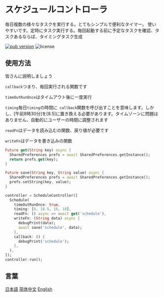 # スケジュールコントローラ

毎日複数の様々なタスクを実行する。とてもシンプルで便利なタイマー。 使いやすいです。定時にタスク実行する。毎回起動する前に予定なタスクを確認、タスクあるならば、タイミングタスク生成

<p align="left">
  <a href="https://pub.dartlang.org/packages/schedule_controller"><img alt="pub version" src="https://img.shields.io/pub/v/schedule_controller.svg"></a>
  <img alt="license" src="https://img.shields.io/github/license/TenkaiRuri/schedule_controller.svg">
</p>

## 使用方法
皆さんに説明しましょう

`callback`つまり、毎回実行される関数です

`timeOutRunOnce`はタイムアウト後に一度実行

`timing`毎日`timing`の時間に` callback`関数を呼び出すことを意味します。しかし、[午前8時30分]を[8.5]に置き換える必要があります。タイムゾーンに問題はありません、自動的にユーザーの時間に調整されます

`readFn`はデータを読み込むの関数、戻り値が必要です

`writeFn`はデータを書き込みの関数

```dart
Future get(String key) async {
  SharedPreferences prefs = await SharedPreferences.getInstance();
  return prefs.get(key);
}

Future save(String key, String value) async {
  SharedPreferences prefs = await SharedPreferences.getInstance();
  prefs.setString(key, value);
}

controller = ScheduleController([
  Schedule(
    timeOutRunOnce: true,
    timing: [8, 10.5, 16, 18],
    readFn: () async => await get('schedule'),
    writeFn: (String data) async {
      debugPrint(data);
      await save('schedule', data);
    },
    callback: () {
      debugPrint('schedule');
    },
  ),
]);
controller.run();
```

## 言葉
[日本語](https://github.com/TenkaiRuri/schedule_controller/blob/master/doc/japanese.md) [简体中文](https://github.com/TenkaiRuri/schedule_controller/blob/master/doc/chinese.md) [English](https://github.com/TenkaiRuri/schedule_controller)